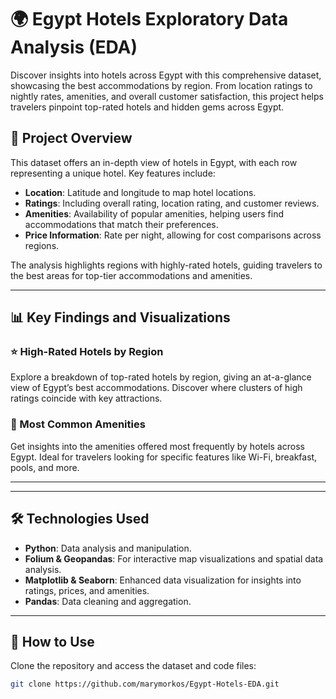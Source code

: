 # 🌍 Egypt Hotels Exploratory Data Analysis (EDA)

Discover insights into hotels across Egypt with this comprehensive dataset, showcasing the best accommodations by region. From location ratings to nightly rates, amenities, and overall customer satisfaction, this project helps travelers pinpoint top-rated hotels and hidden gems across Egypt.

## 📑 Project Overview

This dataset offers an in-depth view of hotels in Egypt, with each row representing a unique hotel. Key features include:
- **Location**: Latitude and longitude to map hotel locations.
- **Ratings**: Including overall rating, location rating, and customer reviews.
- **Amenities**: Availability of popular amenities, helping users find accommodations that match their preferences.
- **Price Information**: Rate per night, allowing for cost comparisons across regions.

The analysis highlights regions with highly-rated hotels, guiding travelers to the best areas for top-tier accommodations and amenities.

---

## 📊 Key Findings and Visualizations

### ⭐ High-Rated Hotels by Region
Explore a breakdown of top-rated hotels by region, giving an at-a-glance view of Egypt’s best accommodations. Discover where clusters of high ratings coincide with key attractions.

### 🏨 Most Common Amenities
Get insights into the amenities offered most frequently by hotels across Egypt. Ideal for travelers looking for specific features like Wi-Fi, breakfast, pools, and more.

---


---

## 🛠️ Technologies Used

- **Python**: Data analysis and manipulation.
- **Folium & Geopandas**: For interactive map visualizations and spatial data analysis.
- **Matplotlib & Seaborn**: Enhanced data visualization for insights into ratings, prices, and amenities.
- **Pandas**: Data cleaning and aggregation.

---

## 📝 How to Use

Clone the repository and access the dataset and code files:
```bash
git clone https://github.com/marymorkos/Egypt-Hotels-EDA.git
